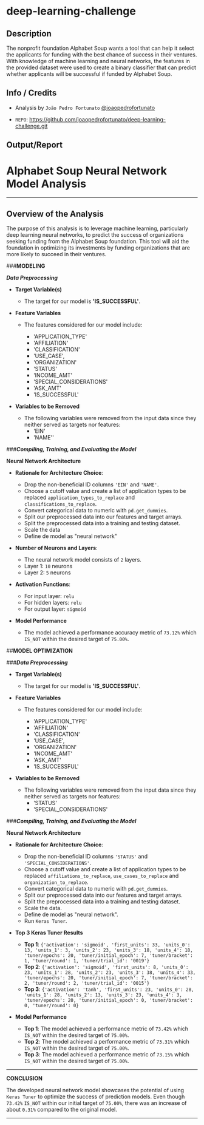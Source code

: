 # deep-learning-challenge

## Description

The nonprofit foundation Alphabet Soup wants a tool that can help it select the applicants for funding with the best chance of success in their ventures. With knowledge of machine learning and neural networks, the features in the provided dataset were used to create a binary classifier that can predict whether applicants will be successful if funded by Alphabet Soup.

## Info / Credits

- Analysis by `João Pedro Fortunato` [@joaopedrofortunato](https://github.com/joaopedrofortunato)

- `REPO`: https://github.com/joaopedrofortunato/deep-learning-challenge.git

## Output/Report

# **Alphabet Soup Neural Network Model Analysis**

---

## **Overview of the Analysis**

The purpose of this analysis is to leverage machine learning, particularly deep learning neural networks, to predict the success of organizations seeking funding from the Alphabet Soup foundation. This tool will aid the foundation in optimizing its investments by funding organizations that are more likely to succeed in their ventures.


###**MODELING**

***Data Preprocessing***

- **Target Variable(s)**
  - The target for our model is **'IS_SUCCESSFUL'**.

- **Feature Variables**
  - The features considered for our model include:

    - 'APPLICATION_TYPE'
    - 'AFFILIATION'
    - 'CLASSIFICATION'
    - 'USE_CASE',
    - 'ORGANIZATION'
    - 'STATUS'
    - 'INCOME_AMT'
    - 'SPECIAL_CONSIDERATIONS'
    - 'ASK_AMT'
    - 'IS_SUCCESSFUL'

- **Variables to be Removed**
  - The following variables were removed from the input data since they neither served as targets nor features:
    - 'EIN'
    - 'NAME''
    

###***Compiling, Training, and Evaluating the Model***

**Neural Network Architecture**

  - **Rationale for Architecture Choice**:
    - Drop the non-beneficial ID columns `'EIN'` and `'NAME'`.
    - Choose a cutoff value and create a list of application types to be replaced `application_types_to_replace` and `classifications_to_replace`.
    - Convert categorical data to numeric with `pd.get_dummies`.
    - Split our preprocessed data into our features and target arrays.
    - Split the preprocessed data into a training and testing dataset.
    - Scale the data
    - Define de model as "neural network"
    

  - **Number of Neurons and Layers**:
    - The neural network model consists of `2` layers.
    - Layer 1: `10` neurons
    - Layer 2: `5` neurons

  - **Activation Functions**:
    - For input layer: `relu`
    - For hidden layers: `relu`
    - For output layer: `sigmoid`

- **Model Performance**
  - The model achieved a performance accuracy metric of `73.12%` which `IS_NOT` within the desired target of `75.00%`.


##**MODEL OPTIMIZATION**

###***Data Preprocessing***

- **Target Variable(s)**
  - The target for our model is **'IS_SUCCESSFUL'**.

- **Feature Variables**
  - The features considered for our model include:

    - 'APPLICATION_TYPE'
    - 'AFFILIATION'
    - 'CLASSIFICATION'
    - 'USE_CASE',
    - 'ORGANIZATION'
    - 'INCOME_AMT'
    - 'ASK_AMT'
    - 'IS_SUCCESSFUL'

- **Variables to be Removed**
  - The following variables were removed from the input data since they neither served as targets nor features:
    - 'STATUS'
    - 'SPECIAL_CONSIDERATIONS'

###***Compiling, Training, and Evaluating the Model***

**Neural Network Architecture**

  - **Rationale for Architecture Choice**:
    - Drop the non-beneficial ID columns `'STATUS'` and `'SPECIAL_CONSIDERATIONS'`.
    - Choose a cutoff value and create a list of application types to be replaced `affiliations_to_replace`, `use_cases_to_replace` and `organization_to_replace`.
    - Convert categorical data to numeric with `pd.get_dummies`.
    - Split our preprocessed data into our features and target arrays.
    - Split the preprocessed data into a training and testing dataset.
    - Scale the data.
    - Define de model as "neural network".
    - Run `Keras Tuner`.

- **Top 3 Keras Tuner Results**
  - **Top 1**: `{'activation': 'sigmoid', 'first_units': 33, 'units_0': 13, 'units_1': 3, 'units_2': 23, 'units_3': 18, 'units_4': 18, 'tuner/epochs': 20, 'tuner/initial_epoch': 7, 'tuner/bracket': 1, 'tuner/round': 1, 'tuner/trial_id': '0019'}`
  - **Top 2**: `{'activation': 'sigmoid', 'first_units': 8, 'units_0': 23, 'units_1': 28, 'units_2': 23, 'units_3': 38, 'units_4': 33, 'tuner/epochs': 20, 'tuner/initial_epoch': 7, 'tuner/bracket': 2, 'tuner/round': 2, 'tuner/trial_id': '0015'}`
  - **Top 3**: `{'activation': 'tanh', 'first_units': 23, 'units_0': 28, 'units_1': 28, 'units_2': 13, 'units_3': 23, 'units_4': 3, 'tuner/epochs': 20, 'tuner/initial_epoch': 0, 'tuner/bracket': 0, 'tuner/round': 0}`

- **Model Performance**
  - **Top 1**: The model achieved a performance metric of `73.42%` which `IS_NOT` within the desired target of `75.00%`.
  - **Top 2**: The model achieved a performance metric of `73.31%` which `IS_NOT` within the desired target of `75.00%`.
  - **Top 3**: The model achieved a performance metric of `73.15%` which `IS_NOT` within the desired target of `75.00%`.


---

**CONCLUSION**

The developed neural network model showcases the potential of using `Keras Tuner` to optimize the success of prediction models. Even though `73.42%` `IS_NOT` within our initial target of `75.00%`, there was an increase of about `0.31%` compared to the original model.

---
